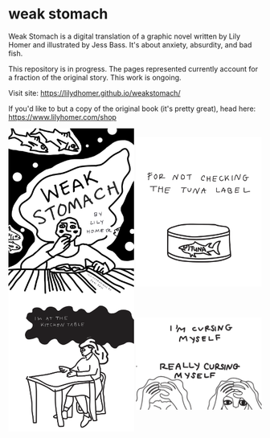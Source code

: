 # weak stomach

Weak Stomach is a digital translation of a graphic novel written by Lily Homer and illustrated by Jess Bass.
It's about anxiety, absurdity, and bad fish.

This repository is in progress. The pages represented currently account for a fraction of the original story. This work is ongoing.

Visit site:
https://lilydhomer.github.io/weakstomach/

If you'd like to but a copy of the original book (it's pretty great), head here:
https://www.lilyhomer.com/shop


<img src="images/frontpage.jpg" align="center" width="250" clear="right">

<img src="images/checkinglabel.jpg" align="center" width="250" clear="right">

<img src="images/attable.jpg" align="center" width="250" clear="right">

<img src="images/cursingmyself.jpg" align="center" width="250" clear="right">
